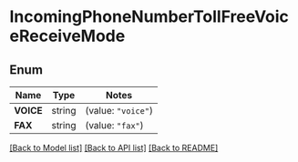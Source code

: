 # IncomingPhoneNumberTollFreeVoiceReceiveMode

## Enum

Name | Type | Notes
------------ | ------------- | -------------
**VOICE** | string | (value: `"voice"`)
**FAX** | string | (value: `"fax"`)


[[Back to Model list]](../README.md#documentation-for-models) [[Back to API list]](../README.md#documentation-for-api-endpoints) [[Back to README]](../README.md)


